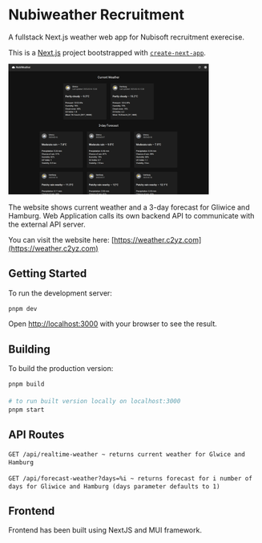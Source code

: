 # Nubiweather Recruitment

A fullstack Next.js weather web app for Nubisoft recruitment exerecise.

This is a [Next.js](https://nextjs.org) project bootstrapped with [`create-next-app`](https://nextjs.org/docs/app/api-reference/cli/create-next-app).

<img src="image.png" alt="Website" width="400"/>

The website shows current weather and a 3-day forecast for Gliwice and Hamburg. Web Application calls its own backend API to communicate with the external API server.

You can visit the website here: [https://weather.c2yz.com](https://weather.c2yz.com)

## Getting Started

To run the development server:

```bash
pnpm dev
```

Open [http://localhost:3000](http://localhost:3000) with your browser to see the result.

## Building

To build the production version:

```bash
pnpm build

# to run built version locally on localhost:3000
pnpm start
```

## API Routes

```
GET /api/realtime-weather ~ returns current weather for Glwice and Hamburg

GET /api/forecast-weather?days=%i ~ returns forecast for i number of days for Gliwice and Hamburg (days parameter defaults to 1)
```

## Frontend

Frontend has been built using NextJS and MUI framework.
